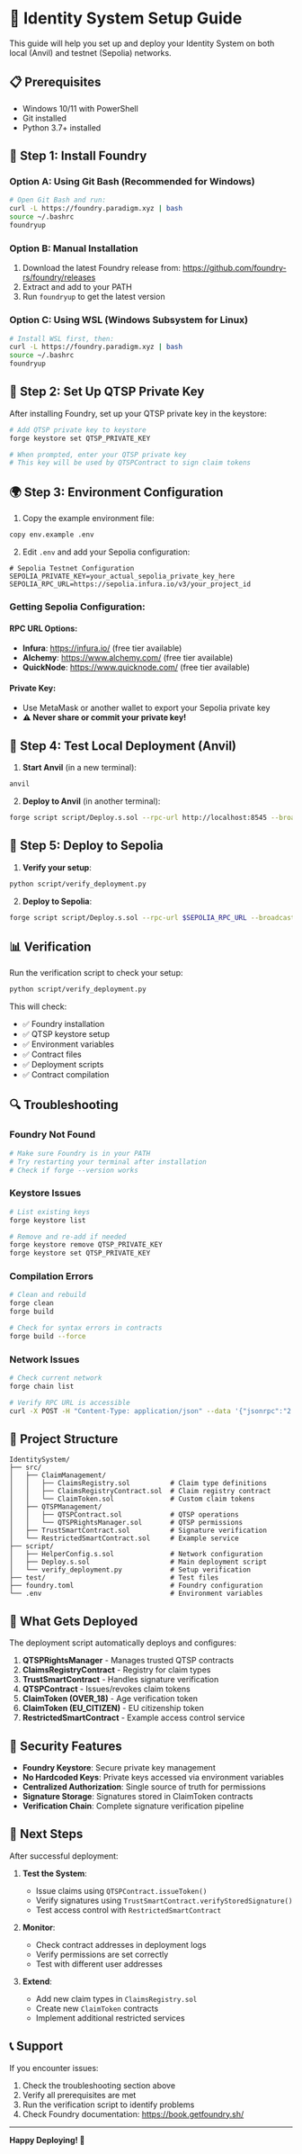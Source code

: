 # 🚀 Identity System Setup Guide

This guide will help you set up and deploy your Identity System on both local (Anvil) and testnet (Sepolia) networks.

## 📋 Prerequisites

- Windows 10/11 with PowerShell
- Git installed
- Python 3.7+ installed

## 🔧 Step 1: Install Foundry

### Option A: Using Git Bash (Recommended for Windows)
```bash
# Open Git Bash and run:
curl -L https://foundry.paradigm.xyz | bash
source ~/.bashrc
foundryup
```

### Option B: Manual Installation
1. Download the latest Foundry release from: https://github.com/foundry-rs/foundry/releases
2. Extract and add to your PATH
3. Run `foundryup` to get the latest version

### Option C: Using WSL (Windows Subsystem for Linux)
```bash
# Install WSL first, then:
curl -L https://foundry.paradigm.xyz | bash
source ~/.bashrc
foundryup
```

## 🔑 Step 2: Set Up QTSP Private Key

After installing Foundry, set up your QTSP private key in the keystore:

```bash
# Add QTSP private key to keystore
forge keystore set QTSP_PRIVATE_KEY

# When prompted, enter your QTSP private key
# This key will be used by QTSPContract to sign claim tokens
```

## 🌍 Step 3: Environment Configuration

1. Copy the example environment file:
```bash
copy env.example .env
```

2. Edit `.env` and add your Sepolia configuration:
```env
# Sepolia Testnet Configuration
SEPOLIA_PRIVATE_KEY=your_actual_sepolia_private_key_here
SEPOLIA_RPC_URL=https://sepolia.infura.io/v3/your_project_id
```

### Getting Sepolia Configuration:

#### RPC URL Options:
- **Infura**: https://infura.io/ (free tier available)
- **Alchemy**: https://www.alchemy.com/ (free tier available)
- **QuickNode**: https://www.quicknode.com/ (free tier available)

#### Private Key:
- Use MetaMask or another wallet to export your Sepolia private key
- **⚠️ Never share or commit your private key!**

## 🧪 Step 4: Test Local Deployment (Anvil)

1. **Start Anvil** (in a new terminal):
```bash
anvil
```

2. **Deploy to Anvil** (in another terminal):
```bash
forge script script/Deploy.s.sol --rpc-url http://localhost:8545 --broadcast
```

## 🚀 Step 5: Deploy to Sepolia

1. **Verify your setup**:
```bash
python script/verify_deployment.py
```

2. **Deploy to Sepolia**:
```bash
forge script script/Deploy.s.sol --rpc-url $SEPOLIA_RPC_URL --broadcast --verify
```

## 📊 Verification

Run the verification script to check your setup:
```bash
python script/verify_deployment.py
```

This will check:
- ✅ Foundry installation
- ✅ QTSP keystore setup
- ✅ Environment variables
- ✅ Contract files
- ✅ Deployment scripts
- ✅ Contract compilation

## 🔍 Troubleshooting

### Foundry Not Found
```bash
# Make sure Foundry is in your PATH
# Try restarting your terminal after installation
# Check if forge --version works
```

### Keystore Issues
```bash
# List existing keys
forge keystore list

# Remove and re-add if needed
forge keystore remove QTSP_PRIVATE_KEY
forge keystore set QTSP_PRIVATE_KEY
```

### Compilation Errors
```bash
# Clean and rebuild
forge clean
forge build

# Check for syntax errors in contracts
forge build --force
```

### Network Issues
```bash
# Check current network
forge chain list

# Verify RPC URL is accessible
curl -X POST -H "Content-Type: application/json" --data '{"jsonrpc":"2.0","method":"eth_chainId","params":[],"id":1}' $SEPOLIA_RPC_URL
```

## 📁 Project Structure

```
IdentitySystem/
├── src/
│   ├── ClaimManagement/
│   │   ├── ClaimsRegistry.sol          # Claim type definitions
│   │   ├── ClaimsRegistryContract.sol  # Claim registry contract
│   │   └── ClaimToken.sol              # Custom claim tokens
│   ├── QTSPManagement/
│   │   ├── QTSPContract.sol            # QTSP operations
│   │   └── QTSPRightsManager.sol       # QTSP permissions
│   ├── TrustSmartContract.sol          # Signature verification
│   └── RestrictedSmartContract.sol     # Example service
├── script/
│   ├── HelperConfig.s.sol              # Network configuration
│   ├── Deploy.s.sol                    # Main deployment script
│   └── verify_deployment.py            # Setup verification
├── test/                               # Test files
├── foundry.toml                        # Foundry configuration
└── .env                                # Environment variables
```

## 🎯 What Gets Deployed

The deployment script automatically deploys and configures:

1. **QTSPRightsManager** - Manages trusted QTSP contracts
2. **ClaimsRegistryContract** - Registry for claim types
3. **TrustSmartContract** - Handles signature verification
4. **QTSPContract** - Issues/revokes claim tokens
5. **ClaimToken (OVER_18)** - Age verification token
6. **ClaimToken (EU_CITIZEN)** - EU citizenship token
7. **RestrictedSmartContract** - Example access control service

## 🔐 Security Features

- **Foundry Keystore**: Secure private key management
- **No Hardcoded Keys**: Private keys accessed via environment variables
- **Centralized Authorization**: Single source of truth for permissions
- **Signature Storage**: Signatures stored in ClaimToken contracts
- **Verification Chain**: Complete signature verification pipeline

## 🚀 Next Steps

After successful deployment:

1. **Test the System**:
   - Issue claims using `QTSPContract.issueToken()`
   - Verify signatures using `TrustSmartContract.verifyStoredSignature()`
   - Test access control with `RestrictedSmartContract`

2. **Monitor**:
   - Check contract addresses in deployment logs
   - Verify permissions are set correctly
   - Test with different user addresses

3. **Extend**:
   - Add new claim types in `ClaimsRegistry.sol`
   - Create new `ClaimToken` contracts
   - Implement additional restricted services

## 📞 Support

If you encounter issues:

1. Check the troubleshooting section above
2. Verify all prerequisites are met
3. Run the verification script to identify problems
4. Check Foundry documentation: https://book.getfoundry.sh/

---

**Happy Deploying! 🎉**
